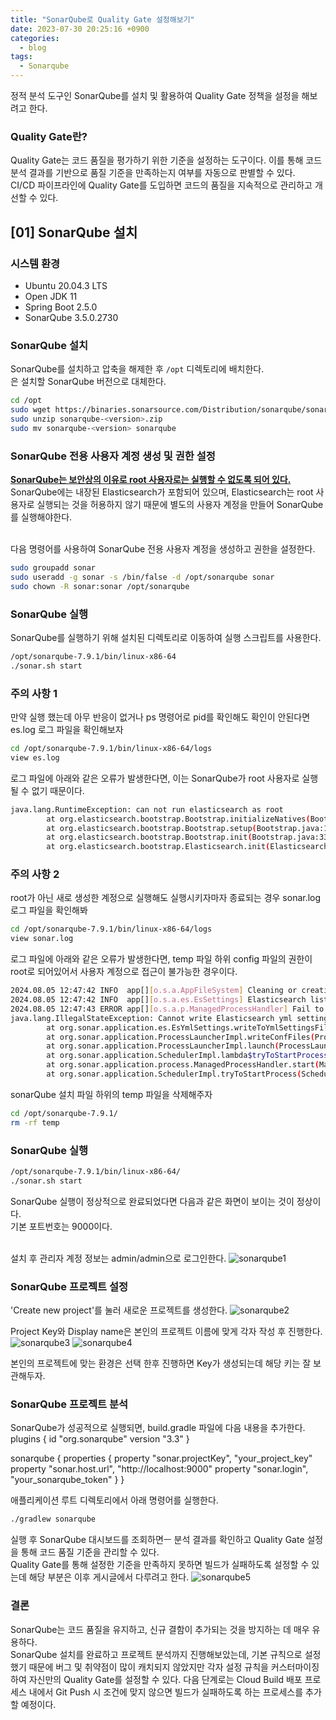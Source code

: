 ```yaml
---
title: "SonarQube로 Quality Gate 설정해보기"
date: 2023-07-30 20:25:16 +0900
categories:
  - blog
tags:
  - Sonarqube
---
```


정적 분석 도구인 SonarQube를 설치 및 활용하여 Quality Gate 정책을 설정을 해보려고 한다. <br/>

### Quality Gate란?
Quality Gate는 코드 품질을 평가하기 위한 기준을 설정하는 도구이다. 이를 통해 코드 분석 결과를 기반으로 품질 기준을 만족하는지 여부를 자동으로 판별할 수 있다.<br/> 
CI/CD 파이프라인에 Quality Gate를 도입하면 코드의 품질을 지속적으로 관리하고 개선할 수 있다.<br/>

## [01] SonarQube 설치

### 시스템 환경
- Ubuntu 20.04.3 LTS
- Open JDK 11
- Spring Boot 2.5.0
- SonarQube 3.5.0.2730

### SonarQube 설치
SonarQube를 설치하고 압축을 해제한 후 `/opt` 디렉토리에 배치한다.<br/>
<version>은 설치할 SonarQube 버전으로 대체한다.
```bash
cd /opt
sudo wget https://binaries.sonarsource.com/Distribution/sonarqube/sonarqube-<version>.zip
sudo unzip sonarqube-<version>.zip
sudo mv sonarqube-<version> sonarqube
```

### SonarQube 전용 사용자 계정 생성 및 권한 설정
**<u>SonarQube는 보안상의 이유로 root 사용자로는 실행할 수 없도록 되어 있다.</u>**<br/> 
SonarQube에는 내장된 Elasticsearch가 포함되어 있으며, Elasticsearch는 root 사용자로 실행되는 것을 허용하지 않기 때문에 별도의 사용자 계정을 만들어 SonarQube를 실행해야한다.<br/><br/>

다음 명령어를 사용하여 SonarQube 전용 사용자 계정을 생성하고 권한을 설정한다.
```bash
sudo groupadd sonar
sudo useradd -g sonar -s /bin/false -d /opt/sonarqube sonar
sudo chown -R sonar:sonar /opt/sonarqube
```

### SonarQube 실행
SonarQube를 실행하기 위해 설치된 디렉토리로 이동하여 실행 스크립트를 사용한다.
```bash
/opt/sonarqube-7.9.1/bin/linux-x86-64
./sonar.sh start
```

### 주의 사항 1
만약 실행 했는데 아무 반응이 없거나 ps 명령어로 pid를 확인해도 확인이 안된다면 es.log 로그 파일을 확인해보자
```bash
cd /opt/sonarqube-7.9.1/bin/linux-x86-64/logs
view es.log
```

로그 파일에 아래와 같은 오류가 발생한다면, 이는 SonarQube가 root 사용자로 실행될 수 없기 때문이다.
```bash
java.lang.RuntimeException: can not run elasticsearch as root
        at org.elasticsearch.bootstrap.Bootstrap.initializeNatives(Bootstrap.java:103) ~[elasticsearch-6.8.0.jar:6.8.0]
        at org.elasticsearch.bootstrap.Bootstrap.setup(Bootstrap.java:170) ~[elasticsearch-6.8.0.jar:6.8.0]
        at org.elasticsearch.bootstrap.Bootstrap.init(Bootstrap.java:333) [elasticsearch-6.8.0.jar:6.8.0]
        at org.elasticsearch.bootstrap.Elasticsearch.init(Elasticsearch.java:159) [elasticsearch-6.8.0.j
```

### 주의 사항 2
root가 아닌 새로 생성한 계정으로 실행해도 실행시키자마자 종료되는 경우 sonar.log 로그 파일을 확인해봐
```bash
cd /opt/sonarqube-7.9.1/bin/linux-x86-64/logs
view sonar.log
```

로그 파일에 아래와 같은 오류가 발생한다면, temp 파일 하위 config 파일의 권한이 root로 되어있어서 사용자 계정으로 접근이 불가능한 경우이다.
```bash
2024.08.05 12:47:42 INFO  app[][o.s.a.AppFileSystem] Cleaning or creating temp directory /opt/sonarqube-7.9.1/temp
2024.08.05 12:47:42 INFO  app[][o.s.a.es.EsSettings] Elasticsearch listening on /127.0.0.1:9001
2024.08.05 12:47:43 ERROR app[][o.s.a.p.ManagedProcessHandler] Fail to launch process [es]
java.lang.IllegalStateException: Cannot write Elasticsearch yml settings file
        at org.sonar.application.es.EsYmlSettings.writeToYmlSettingsFile(EsYmlSettings.java:53)
        at org.sonar.application.ProcessLauncherImpl.writeConfFiles(ProcessLauncherImpl.java:152)
        at org.sonar.application.ProcessLauncherImpl.launch(ProcessLauncherImpl.java:84)
        at org.sonar.application.SchedulerImpl.lambda$tryToStartProcess$2(SchedulerImpl.java:192)
        at org.sonar.application.process.ManagedProcessHandler.start(ManagedProcessHandler.java:72)
        at org.sonar.application.SchedulerImpl.tryToStartProcess(SchedulerImpl.java:190)

```

sonarQube 설치 파일 하위의 temp 파일을 삭제해주자
```bash
cd /opt/sonarqube-7.9.1/
rm -rf temp
```

### SonarQube 실행
```bash
/opt/sonarqube-7.9.1/bin/linux-x86-64/
./sonar.sh start
```

SonarQube 실행이 정상적으로 완료되었다면 다음과 같은 화면이 보이는 것이 정상이다.<br/>
기본 포트번호는 9000이다.<br/><br/>


설치 후 관리자 계정 정보는 admin/admin으로 로그인한다.
![sonarqube1](/assets/images/sonarqube-1/sonarqube-1.png)

### SonarQube 프로젝트 설정

'Create new project'를 눌러 새로운 프로젝트를 생성한다.
![sonarqube2](/assets/images/sonarqube-1/sonarqube-2.png)

Project Key와 Display name은 본인의 프로젝트 이름에 맞게 각자 작성 후 진행한다.
![sonarqube3](/assets/images/sonarqube-1/sonarqube-3.png)
![sonarqube4](/assets/images/sonarqube-1/sonarqube-4.png)

본인의 프로젝트에 맞는 환경은 선택 한후 진행하면 Key가 생성되는데 해당 키는 잘 보관해두자.




### SonarQube 프로젝트 분석
SonarQube가 성공적으로 실행되면, build.gradle 파일에 다음 내용을 추가한다.
plugins {
    id "org.sonarqube" version "3.3"
}

sonarqube {
    properties {
        property "sonar.projectKey", "your_project_key"
        property "sonar.host.url", "http://localhost:9000"
        property "sonar.login", "your_sonarqube_token"
    }
}


애플리케이션 루트 디렉토리에서 아래 명령어를 실행한다.
```bash
./gradlew sonarqube
```

실행 후 SonarQube 대시보드를 조회하면ㅡ 분석 결과를 확인하고 Quality Gate 설정을 통해 코드 품질 기준을 관리할 수 있다.<br/> 
Quality Gate를 통해 설정한 기준을 만족하지 못하면 빌드가 실패하도록 설정할 수 있는데 해당 부분은 이후 게시글에서 다루려고 한다. 
![sonarqube5](/assets/images/sonarqube-1/sonarqube-5.png)

### 결론
SonarQube는 코드 품질을 유지하고, 신규 결함이 추가되는 것을 방지하는 데 매우 유용하다.<br/> 
SonarQube 설치를 완료하고 프로젝트 분석까지 진행해보았는데, 기본 규칙으로 설정했기 때문에 버그 및 취약점이 많이 캐치되지 않았지만 각자 설정 규칙을 커스터마이징하여 자신만의 Quality Gate를 설정할 수 있다. 다음 단계로는 Cloud Build 배포 프로세스 내에서 Git Push 시 조건에 맞지 않으면 빌드가 실패하도록 하는 프로세스를 추가할 예정이다.

